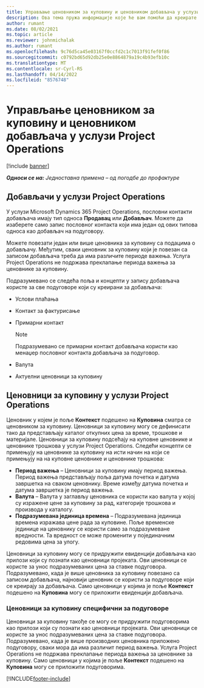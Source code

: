 ```yaml
---
title: Управљање ценовником за куповину и ценовником добављача у услузи Project Operations
description: Ова тема пружа информације које ће вам помоћи да креирате и одржавате податке о добављачима и ценовнике за куповину за подуговарање.
author: rumant
ms.date: 08/02/2021
ms.topic: article
ms.reviewer: johnmichalak
ms.author: rumant
ms.openlocfilehash: 9c76d5ca45e03167f0ccfd2c1c7013f91fef0f86
ms.sourcegitcommit: c0792bd65d92db25e0e8864879a19c4b93efb10c
ms.translationtype: MT
ms.contentlocale: sr-Cyrl-RS
ms.lasthandoff: 04/14/2022
ms.locfileid: "8576748"
---
```

# <a name="vendor-and-purchase-price-list-management-in-project-operations"></a>Управљање ценовником за куповину и ценовником добављача у услузи Project Operations

[!include [banner](../../includes/dataverse-preview.md)]

_**Односи се на:** Једноставна примена – од погодбе до профактуре_

## <a name="vendors-in-project-operations"></a>Добављачи у услузи Project Operations

У услузи Microsoft Dynamics 365 Project Operations, пословни контакти добављача имају тип односа **Продавац** или **Добављач**. Можете да изаберете само запис пословног контакта који има један од ових типова односа као добављач на подуговору.

Можете повезати један или више ценовника за куповину са подацима о добављачу. Међутим, сваки ценовник за куповину који је повезан са записом добављача треба да има различите периоде важења. Услуга Project Operations не подржава преклапање периода важења за ценовнике за куповину.

Подразумевано се следећа поља и концепти у запису добављача користе за све подуговоре који су креирани за добављача:

- Услови плаћања
- Контакт за фактурисање
- Примарни контакт

    > [!NOTE]
    > Подразумевано се примарни контакт добављача користи као менаџер пословног контакта добављача за подуговор.

- Валута
- Актуелни ценовници за куповину

## <a name="purchase-price-lists-in-project-operations"></a>Ценовници за куповину у услузи Project Operations

Ценовник у којем је поље **Контекст** подешено на **Куповина** сматра се ценовником за куповину. Ценовници за куповину могу се дефинисати тако да представљају каталог откупних цена за време, трошкове и материјале. Ценовници за куповину подсећају на куповне ценовнике и ценовнике трошкова у услузи Project Operations. Следећи концепти се примењују на ценовнике за куповину на исти начин на који се примењују на на куповне ценовнике и ценовнике трошкова:

- **Период важења** – Ценовници за куповину имају период важења. Период важења представљају поља датума почетка и датума завршетка на сваком ценовнику. Време између датума почетка и датума завршетка је период важења.
- **Валута** – Валута у заглављу ценовника се користи као валута у којој су изражене цене за куповину за рад, категорије трошкова и производа у каталогу.
- **Подразумевана јединица времена** – Подразумевана јединица времена изражава цене рада за куповине. Поље временске јединице на ценовнику се користи само за подразумеване вредности. Та вредност се може променити у појединачним редовима цена за улогу.

Ценовници за куповину могу се придружити евиденцији добављача као прилози који су познати као ценовници пројеката. Ови ценовници се користе за унос подразумеваних цена за ставке подуговора. Подразумевано, када је више ценовника за куповину повезано са записом добављача, најновији ценовник се користи за подуговоре који се креирају за добављача. Само ценовници у којима је поље **Контекст** подешено на **Куповина** могу се приложити евиденцији добављача.

### <a name="subcontract-specific-purchase-price-lists"></a>Ценовници за куповину специфични за подуговоре

Ценовници за куповину такође се могу се придружити подуговорима као прилози који су познати као ценовници пројеката. Ови ценовници се користе за унос подразумеваних цена за ставке подуговора. Подразумевано, када је више производних ценовника приложено подуговору, сваки мора да има различит период важења. Услуга Project Operations не подржава преклапање периода важења за ценовнике за куповину. Само ценовници у којима је поље **Контекст** подешено на **Куповина** могу се приложити подуговорима.

[!INCLUDE[footer-include](../../includes/footer-banner.md)]
